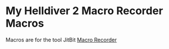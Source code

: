 # My Helldiver 2 Macro Recorder Macros
Macros are for the tool JitBit [Macro Recorder](https://www.jitbit.com/macro-recorder/)